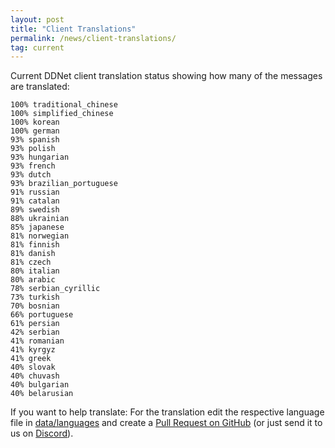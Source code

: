 ```yaml
---
layout: post
title: "Client Translations"
permalink: /news/client-translations/
tag: current
---
```


Current DDNet client translation status showing how many of the messages are translated:

```
100% traditional_chinese
100% simplified_chinese
100% korean
100% german
93% spanish
93% polish
93% hungarian
93% french
93% dutch
93% brazilian_portuguese
91% russian
91% catalan
89% swedish
88% ukrainian
85% japanese
81% norwegian
81% finnish
81% danish
81% czech
80% italian
80% arabic
78% serbian_cyrillic
73% turkish
70% bosnian
66% portuguese
61% persian
42% serbian
41% romanian
41% kyrgyz
41% greek
40% slovak
40% chuvash
40% bulgarian
40% belarusian
```

If you want to help translate: For the translation edit the respective language file in [data/languages](https://github.com/ddnet/ddnet/tree/master/data/languages) and create a [Pull Request on GitHub](https://github.com/ddnet/ddnet/) (or just send it to us on [Discord](/discord/)).
